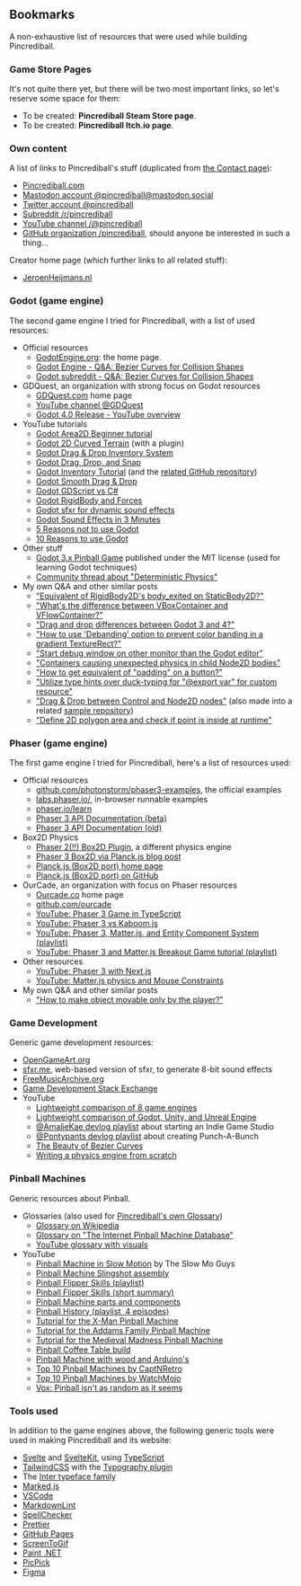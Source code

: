 ## Bookmarks

A non-exhaustive list of resources that were used while building Pincrediball.

### Game Store Pages

It's not quite there yet, but there will be two most important links, so let's reserve some space for them:

- To be created: **Pincrediball Steam Store page**.
- To be created: **Pincrediball Itch.io page**.

### Own content

A list of links to Pincrediball's stuff (duplicated from [the Contact page](/contact)):

- [Pincrediball.com](https://pincrediball.com)
- [Mastodon account @pincrediball@mastodon.social](https://mastodon.social/@pincrediball)
- [Twitter account @pincrediball](https://twitter.com/pincrediball)
- [Subreddit /r/pincrediball](https://www.reddit.com/r/pincrediball/)
- [YouTube channel /@pincrediball](https://www.youtube.com/@pincrediball)
- [GitHub organization /pincrediball](https://github.com/pincrediball), should anyone be interested in such a thing...

Creator home page (which further links to all related stuff):

- [JeroenHeijmans.nl](https://jeroenheijmans.nl)

### Godot (game engine)

The second game engine I tried for Pincrediball, with a list of used resources:

- Official resources
  - [GodotEngine.org](https://godotengine.org/): the home page.
  - [Godot Engine - Q&A: Bezier Curves for Collision Shapes](https://godotengine.org/qa/23638/why-arent-there-bezier-curves-for-collision-shape-creation)
  - [Godot subreddit - Q&A: Bezier Curves for Collision Shapes](https://www.reddit.com/r/godot/comments/bbj4sv/creating_a_curved_collision_shape_2d/)
- GDQuest, an organization with strong focus on Godot resources
  - [GDQuest.com](https://www.gdquest.com/) home page
  - [YouTube channel @GDQuest](https://www.youtube.com/@Gdquest)
  - [Godot 4.0 Release - YouTube overview](https://www.youtube.com/watch?v=chXAjMQrcZk)
- YouTube tutorials
  - [Godot Area2D Beginner tutorial](https://www.youtube.com/watch?v=cQyyD-ykAHU)
  - [Godot 2D Curved Terrain](https://www.youtube.com/watch?v=45PldDNCQhw) (with a plugin)
  - [Godot Drag & Drop Inventory System](https://www.youtube.com/watch?v=dZYlwmBCziM)
  - [Godot Drag, Drop, and Snap](https://www.youtube.com/watch?v=oN_28jlj8j4)
  - [Godot Inventory Tutorial](https://www.youtube.com/watch?v=rdUgf6r7w2Q) (and the [related GitHub repository](https://github.com/uheartbeast/inventory-tutorial))
  - [Godot Smooth Drag & Drop](https://www.youtube.com/watch?v=iSpWZzL2i1o)
  - [Godot GDScript vs C#](https://www.youtube.com/watch?v=zq7lsT-phx8)
  - [Godot RigidBody and Forces](https://www.youtube.com/watch?v=XSFkAzXQSWE)
  - [Godot sfxr for dynamic sound effects](https://www.youtube.com/watch?v=q1jVDXBAjSo)
  - [Godot Sound Effects in 3 Minutes](https://www.youtube.com/watch?v=30fCw3qZCNw)
  - [5 Reasons _not_ to use Godot](https://www.youtube.com/watch?v=zHSr9VETfdE)
  - [10 Reasons to use Godot](https://www.youtube.com/watch?v=1t2xKpVyZYg)
- Other stuff
  - [Godot 3.x Pinball Game](https://github.com/dbisdorf/professor-pinball) published under the MIT license (used for learning Godot techniques)
  - [Community thread about "Deterministic Physics"](https://godotengine.org/qa/50533/making-physics-fully-deterministic)
- My own Q&A and other similar posts
  - ["Equivalent of RigidBody2D's body_exited on StaticBody2D?"](https://gamedev.stackexchange.com/q/204774/16701)
  - ["What's the difference between VBoxContainer and VFlowContainer?"](https://gamedev.stackexchange.com/q/204805/16701)
  - ["Drag and drop differences between Godot 3 and 4?"](https://gamedev.stackexchange.com/q/204808/16701)
  - ["How to use 'Debanding' option to prevent color banding in a gradient TextureRect?"](https://gamedev.stackexchange.com/q/204876/16701)
  - ["Start debug window on other monitor than the Godot editor"](https://gamedev.stackexchange.com/q/204887/16701)
  - ["Containers causing unexpected physics in child Node2D bodies"](https://github.com/godotengine/godot/issues/74940)
  - ["How to get equivalent of "padding" on a button?"](https://gamedev.stackexchange.com/q/204897/16701)
  - ["Utilize type hints over duck-typing for "@export var" for custom resource"](https://gamedev.stackexchange.com/q/204908/16701)
  - ["Drag & Drop between Control and Node2D nodes"](https://godotengine.org/qa/68370/implement-drag-drop-node2d-from-control-node-space-vice-versa?show=149810#a149810)
    (also made into a related [sample repository](https://github.com/jeroenheijmans/sample-godot-drag-drop-from-control-to-node2d))
  - ["Define 2D polygon area and check if point is inside at runtime"](https://gamedev.stackexchange.com/q/204961/16701)

### Phaser (game engine)

The first game engine I tried for Pincrediball, here's a list of resources used:

- Official resources
  - [github.com/photonstorm/phaser3-examples](https://github.com/photonstorm/phaser3-examples), the official examples
  - [labs.phaser.io/](http://labs.phaser.io/), in-browser runnable examples
  - [phaser.io/learn](https://phaser.io/learn)
  - [Phaser 3 API Documentation (beta)](https://newdocs.phaser.io/docs/3.55.2/Phaser.Game)
  - [Phaser 3 API Documentation (old)](https://photonstorm.github.io/phaser3-docs/Phaser.Game.html)
- Box2D Physics
  - [Phaser 2(!!) Box2D Plugin](http://phaser.io/shop/plugins/box2d), a different physics engine
  - [Phaser 3 Box2D via Planck.js blog post](https://www.emanueleferonato.com/2019/10/12/use-box2d-physics-in-your-phaser-3-projects-with-planck-js-javascript-physics-engine/)
  - [Planck.js (Box2D port) home page](https://piqnt.com/planck.js/)
  - [Planck.js (Box2D port) on GitHub](https://github.com/shakiba/planck.js)
- OurCade, an organization with focus on Phaser resources
  - [Ourcade.co](https://ourcade.co/) home page
  - [github.com/ourcade](https://github.com/ourcade)
  - [YouTube: Phaser 3 Game in TypeScript](https://www.youtube.com/watch?v=tFkMxzHwmDw)
  - [YouTube: Phaser 3 vs Kaboom.js](https://www.youtube.com/watch?v=g4slFm0lows)
  - [YouTube: Phaser 3, Matter.js, and Entity Component System (playlist)](https://www.youtube.com/playlist?list=PLNwtXgWIx3rh4C4bB8oO2CrJflUkLd3Bn)
  - [YouTube: Phaser 3 and Matter.js Breakout Game tutorial (playlist)](https://www.youtube.com/playlist?list=PLNwtXgWIx3rh23MYaPLgqLDePAQgK1kQN)
- Other resources
  - [YouTube: Phaser 3 with Next.js](https://www.youtube.com/watch?v=xRJ787usR5s)
  - [YouTube: Matter.js physics and Mouse Constraints](https://www.youtube.com/watch?v=W-ou_sVlTWk)
- My own Q&A and other similar posts
  - ["How to make object movable only by the player?"](https://gamedev.stackexchange.com/q/204691/16701)

### Game Development

Generic game development resources:

- [OpenGameArt.org](https://opengameart.org/)
- [sfxr.me](https://sfxr.me/), web-based version of sfxr, to generate 8-bit sound effects
- [FreeMusicArchive.org](https://freemusicarchive.org/)
- [Game Development Stack Exchange](https://gamedev.stackexchange.com/)
- YouTube
  - [Lightweight comparison of 8 game engines](https://www.youtube.com/watch?v=MASAqbRMnaM)
  - [Lightweight comparison of Godot, Unity, and Unreal Engine](https://www.youtube.com/watch?v=dphuMHYH_VY)
  - [@AmalieKae devlog playlist](https://www.youtube.com/playlist?list=PL3jzrSFLAusjNpInOVOXT16GNB7aAyyFO) about starting an Indie Game Studio
  - [@Pontypants devlog playlist](https://www.youtube.com/playlist?list=PLQ4Vt6g0IoeN2FAirquiSXtVkMcZYr_Rq) about creating Punch-A-Bunch
  - [The Beauty of Bezier Curves](https://www.youtube.com/watch?v=aVwxzDHniEw)
  - [Writing a physics engine from scratch](https://www.youtube.com/watch?v=lS_qeBy3aQI)

### Pinball Machines

Generic resources about Pinball.

- Glossaries (also used for [Pincrediball's own Glossary](/resources#glossary))
  - [Glossary on Wikipedia](https://en.wikipedia.org/wiki/Glossary_of_pinball_terms)
  - [Glossary on "The Internet Pinball Machine Database"](https://www.ipdb.org/glossary.php)
  - [YouTube glossary with visuals](https://www.youtube.com/watch?v=oAvPRYkHQLY)
- YouTube
  - [Pinball Machine in Slow Motion](https://www.youtube.com/watch?v=Tmg5WOvPKpU) by The Slow Mo Guys
  - [Pinball Machine Slingshot assembly](https://www.youtube.com/watch?v=RGDVdWzWA2M)
  - [Pinball Flipper Skills (playlist)](https://www.youtube.com/watch?v=r_7TQ6wRZdw&list=PL-WQLGFMr97DnxeE1Rmi-wAwa-Vm7D-7i)
  - [Pinball Flipper Skills (short summary)](https://www.youtube.com/watch?v=krnjVxe4iN0)
  - [Pinball Machine parts and components](https://www.youtube.com/watch?v=2CpUgC-yOFg)
  - [Pinball History (playlist, 4 episodes)](https://www.youtube.com/playlist?list=PLDwfKjKd6r1EXcYTT_Dagl2Hi2fIWbjqT)
  - [Tutorial for the X-Man Pinball Machine](https://www.youtube.com/watch?v=EFX2_0nDoMI)
  - [Tutorial for the Addams Family Pinball Machine](https://www.youtube.com/watch?v=XSw7fK6x1mw)
  - [Tutorial for the Medieval Madness Pinball Machine](https://www.youtube.com/watch?v=6wb_x3q3z14&t=866s)
  - [Pinball Coffee Table build](https://www.youtube.com/watch?v=DmYrqO6teW8)
  - [Pinball Machine with wood and Arduino's](https://www.youtube.com/watch?v=y2FeiB1704w)
  - [Top 10 Pinball Machines by CaptNRetro](https://www.youtube.com/watch?v=5b1a0pagrag)
  - [Top 10 Pinball Machines by WatchMojo](https://www.youtube.com/watch?v=tDYmKpHfgtQ)
  - [Vox: Pinball isn't as random as it seems](https://www.youtube.com/watch?v=T1zzyGhA4-g)

### Tools used

In addition to the game engines above, the following generic tools were used in making Pincrediball and its website:

- [Svelte](https://svelte.dev/) and [SvelteKit](https://kit.svelte.dev/), using [TypeScript](https://www.typescriptlang.org/)
- [TailwindCSS](https://tailwindcss.com/) with the [Typography plugin](https://tailwindcss.com/docs/typography-plugin)
- The [Inter typeface family](https://rsms.me/inter/)
- [Marked.js](https://marked.js.org/)
- [VSCode](https://code.visualstudio.com/)
- [MarkdownLint](https://github.com/DavidAnson/vscode-markdownlint)
- [SpellChecker](https://streetsidesoftware.com/vscode-spell-checker/)
- [Prettier](https://prettier.io/)
- [GitHub Pages](https://pages.github.com/)
- [ScreenToGif](https://www.screentogif.com/)
- [Paint .NET](https://www.getpaint.net/)
- [PicPick](https://picpick.app/)
- [Figma](https://www.figma.com/)
